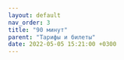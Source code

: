 ```yaml
---
layout: default
nav_order: 3
title: "90 минут"
parent: "Тарифы и билеты"
date: 2022-05-05 15:21:00 +0300
---
```


